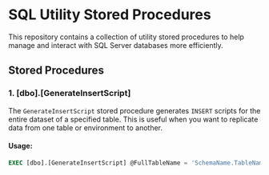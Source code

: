 # SQL Utility Stored Procedures

This repository contains a collection of utility stored procedures to help manage and interact with SQL Server databases more efficiently.

## Stored Procedures

### 1. **[dbo].[GenerateInsertScript]**

The `GenerateInsertScript` stored procedure generates `INSERT` scripts for the entire dataset of a specified table. This is useful when you want to replicate data from one table or environment to another.

#### Usage:

```sql
EXEC [dbo].[GenerateInsertScript] @FullTableName = 'SchemaName.TableName'
